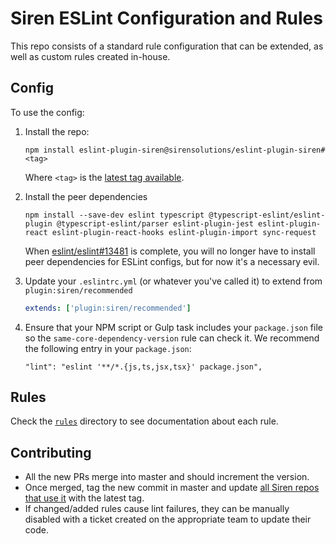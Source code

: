 # Siren ESLint Configuration and Rules

This repo consists of a standard rule configuration that can be extended, as well as custom rules created in-house.

## Config

To use the config:

1. Install the repo:
   ```shell
   npm install eslint-plugin-siren@sirensolutions/eslint-plugin-siren#<tag>
   ```
   Where `<tag>` is the [latest tag available](https://github.com/sirensolutions/eslint-plugin/tags). 

1. Install the peer dependencies
   ```shell
   npm install --save-dev eslint typescript @typescript-eslint/eslint-plugin @typescript-eslint/parser eslint-plugin-jest eslint-plugin-react eslint-plugin-react-hooks eslint-plugin-import sync-request
   ```
   When [eslint/eslint#13481](https://github.com/eslint/eslint/issues/13481) is complete, you will no longer have to install peer dependencies for ESLint configs, but for now it's a necessary evil.

1. Update your `.eslintrc.yml` (or whatever you've called it) to extend from `plugin:siren/recommended`
   ```yaml
   extends: ['plugin:siren/recommended']
   ```

1. Ensure that your NPM script or Gulp task includes your `package.json` file so the `same-core-dependency-version` rule can check it. We recommend the following entry in your `package.json`:
   ```json5
   "lint": "eslint '**/*.{js,ts,jsx,tsx}' package.json",
   ```

## Rules

Check the [`rules`](./rules) directory to see documentation about each rule.

## Contributing
 - All the new PRs merge into master and should increment the version.
 - Once merged, tag the new commit in master and update [all Siren repos that use it](https://github.com/search?q=org%3Asirensolutions+filename%3Apackage.json+fork%3Atrue+eslint-plugin-siren&type=Code) with the latest tag.
 - If changed/added rules cause lint failures, they can be manually disabled with a ticket created on the appropriate team to update their code.
